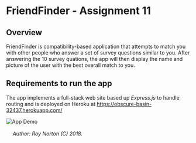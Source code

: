# FriendFinder - Assignment 11

## Overview

FriendFinder is compatibility-based application that attempts to match you with other people who answer a set of survey questions similar to you.  After answering the 10 survey quations, the app will then display the name and picture of the user with the best overall match to you.

## Requirements to run the app

The app implements a full-stack web site based up *Express.js* to handle routing and is deployed on Heroku at https://obscure-basin-32437.herokuapp.com/

![App Demo](https://rnorton12.github.io/FriendFinder/demo.gif)

　
*Author: Roy Norton (C) 2018.*

　
